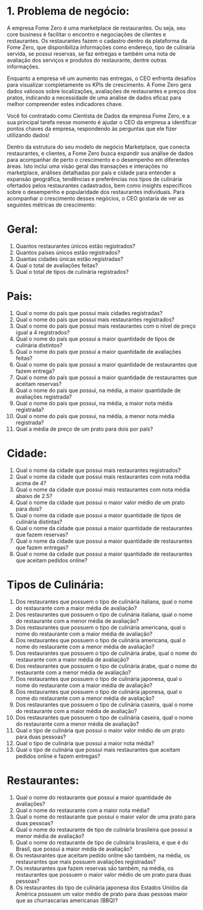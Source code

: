 # 1. Problema de negócio:
   A empresa Fome Zero é uma marketplace de restaurantes. Ou seja, seu core
  business é facilitar o encontro e negociações de clientes e restaurantes. Os
  restaurantes fazem o cadastro dentro da plataforma da Fome Zero, que disponibiliza
  informações como endereço, tipo de culinária servida, se possui reservas, se faz
  entregas e também uma nota de avaliação dos serviços e produtos do restaurante,
  dentre outras informações.
  
   Enquanto a empresa vê um aumento nas entregas, o CEO enfrenta desafios para visualizar 
   completamente os KPIs de crescimento. A Fome Zero gera dados valiosos sobre localizações, 
   avaliações de restaurantes e preços dos pratos, indicando a necessidade de uma análise de 
   dados eficaz para melhor compreender estes indicadores chave.
  
   Você foi contratado como Cientista de Dados da empresa
  Fome Zero, e a sua principal tarefa nesse momento é ajudar o CEO da empresa
  a identificar pontos chaves da empresa, respondendo às perguntas que ele fizer
  utilizando dados!


   Dentro da estrutura do seu modelo de negócio Marketplace, que conecta restaurantes, e clientes, a 
  Fome Zero busca expandir sua análise de dados para acompanhar de perto o crescimento e o 
  desempenho em diferentes áreas. Isto inclui uma visão geral das transações e interações 
  no marketplace, análises detalhadas por país e cidade para entender a expansão geográfica, 
  tendências e preferências nos tipos de culinária ofertados pelos restaurantes cadastrados, 
  bem como insights específicos sobre o desempenho e popularidade dos restaurantes individuais. 
  Para acompanhar o crescimento desses negócios, o CEO gostaria de ver as seguintes métricas de crescimento:


# Geral:
  
  1. Quantos restaurantes únicos estão registrados?
  2. Quantos países únicos estão registrados?
  3. Quantas cidades únicas estão registradas?
  4. Qual o total de avaliações feitas?
  5. Qual o total de tipos de culinária registrados?


# Pais:

1. Qual o nome do país que possui mais cidades registradas?
2. Qual o nome do país que possui mais restaurantes registrados?
3. Qual o nome do país que possui mais restaurantes com o nível de preço igual a 4 registrados?
4. Qual o nome do país que possui a maior quantidade de tipos de culinária distintos?
5. Qual o nome do país que possui a maior quantidade de avaliações feitas?
6. Qual o nome do país que possui a maior quantidade de restaurantes que fazem entrega?
7. Qual o nome do país que possui a maior quantidade de restaurantes que aceitam reservas?
8. Qual o nome do país que possui, na média, a maior quantidade de avaliações registrada?
9. Qual o nome do país que possui, na média, a maior nota média registrada?
10. Qual o nome do país que possui, na média, a menor nota média registrada?
11. Qual a média de preço de um prato para dois por país?

# Cidade:

1. Qual o nome da cidade que possui mais restaurantes registrados?
2. Qual o nome da cidade que possui mais restaurantes com nota média acima de 4?
3. Qual o nome da cidade que possui mais restaurantes com nota média abaixo de 2.5?
4. Qual o nome da cidade que possui o maior valor médio de um prato para dois?
5. Qual o nome da cidade que possui a maior quantidade de tipos de culinária distintas?
6. Qual o nome da cidade que possui a maior quantidade de restaurantes que fazem reservas?
7. Qual o nome da cidade que possui a maior quantidade de restaurantes que fazem entregas?
8. Qual o nome da cidade que possui a maior quantidade de restaurantes que aceitam pedidos online?


# Tipos de Culinária:

1. Dos restaurantes que possuem o tipo de culinária italiana, qual o nome do restaurante com a maior média de avaliação?
2. Dos restaurantes que possuem o tipo de culinária italiana, qual o nome do restaurante com a menor média de avaliação?
3. Dos restaurantes que possuem o tipo de culinária americana, qual o nome do restaurante com a maior média de avaliação?
4. Dos restaurantes que possuem o tipo de culinária americana, qual o nome do restaurante com a menor média de avaliação?
5. Dos restaurantes que possuem o tipo de culinária árabe, qual o nome do restaurante com a maior média de avaliação?
6. Dos restaurantes que possuem o tipo de culinária árabe, qual o nome do restaurante com a menor média de avaliação?
7. Dos restaurantes que possuem o tipo de culinária japonesa, qual o nome do restaurante com a maior média de avaliação?
8. Dos restaurantes que possuem o tipo de culinária japonesa, qual o nome do restaurante com a menor média de avaliação?
9. Dos restaurantes que possuem o tipo de culinária caseira, qual o nome do restaurante com a maior média de avaliação?
10. Dos restaurantes que possuem o tipo de culinária caseira, qual o nome do restaurante com a menor média de avaliação?
11. Qual o tipo de culinária que possui o maior valor médio de um prato para duas pessoas?
12. Qual o tipo de culinária que possui a maior nota média?
13. Qual o tipo de culinária que possui mais restaurantes que aceitam pedidos online e fazem entregas?

# Restaurantes:

1. Qual o nome do restaurante que possui a maior quantidade de avaliações?
2. Qual o nome do restaurante com a maior nota média?
3. Qual o nome do restaurante que possui o maior valor de uma prato para duas pessoas?
4. Qual o nome do restaurante de tipo de culinária brasileira que possui a menor média de avaliação?
5. Qual o nome do restaurante de tipo de culinária brasileira, e que é do Brasil, que possui a maior média de avaliação?
6. Os restaurantes que aceitam pedido online são também, na média, os restaurantes que mais possuem avaliações registradas?
7. Os restaurantes que fazem reservas são também, na média, os restaurantes que possuem o maior valor médio de um prato para duas pessoas?
8. Os restaurantes do tipo de culinária japonesa dos Estados Unidos da América possuem um valor médio de prato para duas pessoas maior que as churrascarias
americanas (BBQ)?
  
